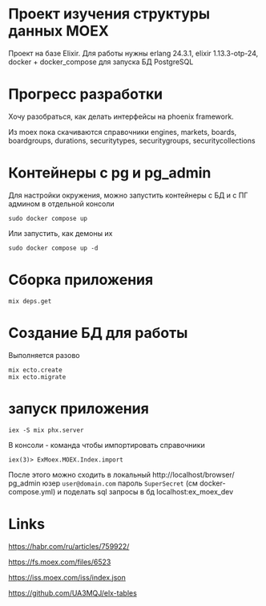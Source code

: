 # Проект изучения структуры данных MOEX

Проект на базе Elixir. Для работы нужны erlang 24.3.1, elixir 1.13.3-otp-24, docker + docker_compose для запуска БД PostgreSQL

# Прогресс разработки

Хочу разобраться, как делать интерфейсы на phoenix framework. 

Из moex пока скачиваются справочники engines, markets, boards, boardgroups, durations, securitytypes, securitygroups, securitycollections

# Контейнеры с pg и pg_admin
Для настройки окружения, можно запустить контейнеры с БД и с ПГ админом в отдельной консоли

```
sudo docker compose up
```

Или запустить, как демоны их

```
sudo docker compose up -d
```

# Сборка приложения

```
mix deps.get

```

# Создание БД для работы
Выполняется разово
```
mix ecto.create
mix ecto.migrate
```

# запуск приложения
```
iex -S mix phx.server 
```
В консоли - команда чтобы импортировать справочники

```
iex(3)> ExMoex.MOEX.Index.import
```
После этого можно сходить в локальный http://localhost/browser/ pg_admin  юзер `user@domain.com` пароль `SuperSecret` (см docker-compose.yml) и поделать sql запросы в бд localhost:ex_moex_dev

# Links

https://habr.com/ru/articles/759922/

https://fs.moex.com/files/6523

https://iss.moex.com/iss/index.json

https://github.com/UA3MQJ/elx-tables

